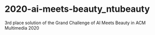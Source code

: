 # 2020-ai-meets-beauty_ntubeauty
3rd place solution of the Grand Challenge of AI Meets Beauty in ACM Multimedia 2020

